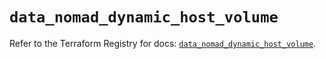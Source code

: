 # `data_nomad_dynamic_host_volume`

Refer to the Terraform Registry for docs: [`data_nomad_dynamic_host_volume`](https://registry.terraform.io/providers/hashicorp/nomad/2.5.0/docs/data-sources/dynamic_host_volume).
